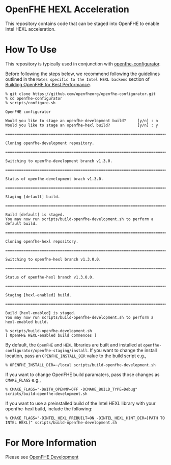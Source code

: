 # OpenFHE HEXL Acceleration

This repository contains code that can be staged into OpenFHE to enable Intel HEXL acceleration.

# How To Use

This repository is typically used in conjunction with [openfhe-configurator](https://github.com/openfheorg/openfhe-configurator).

Before following the steps below, we recommend following the guidelines outlined in the `Notes specific to the Intel HEXL backend` section of
[Building OpenFHE for Best Performance](https://github.com/openfheorg/openfhe-development/blob/main/docs/static_docs/Best_Performance.md).

```
% git clone https://github.com/openfheorg/openfhe-configurator.git
% cd openfhe-configurator
% scripts/configure.sh

OpenFHE configurator

Would you like to stage an openfhe-development build?     [y/n] : n
Would you like to stage an openfhe-hexl build?            [y/n] : y

===============================================================================

Cloning openfhe-development repository.

===============================================================================

Switching to openfhe-development branch v1.3.0.

===============================================================================

Status of openfhe-development brach v1.3.0.

===============================================================================

Staging [default] build.

===============================================================================

Build [default] is staged.
You may now run scripts/build-openfhe-development.sh to perform a default build.

===============================================================================

Cloning openfhe-hexl repository.

===============================================================================

Switching to openfhe-hexl branch v1.3.0.0.

===============================================================================

Status of openfhe-hexl branch v1.3.0.0.

===============================================================================

Staging [hexl-enabled] build.

===============================================================================

Build [hexl-enabled] is staged.
You may now run scripts/build-openfhe-development.sh to perform a hexl-enabled build.

% scripts/build-openfhe-development.sh
[ OpenFHE HEXL-enabled build commences ]
```

By default, the `OpenFHE` and `HEXL` libraries are built and installed at `openfhe-configurator/openfhe-staging/install`.
If you want to change the install location, pass an `OPENFHE_INSTALL_DIR` value to the build script e.g.,

```
% OPENFHE_INSTALL_DIR=~/local scripts/build-openfhe-development.sh
```

If you want to change OpenFHE build paramaters, pass those changes as `CMAKE_FLAGS` e.g.,

```
% CMAKE_FLAGS="-DWITH_OPENMP=OFF -DCMAKE_BUILD_TYPE=Debug" scripts/build-openfhe-development.sh
```

If you want to use a preinstalled build of the Intel HEXL library with your openfhe-hexl build, include the following:

```
% CMAKE_FLAGS="-DINTEL_HEXL_PREBUILT=ON -DINTEL_HEXL_HINT_DIR=[PATH TO INTEL HEXL]" scripts/build-openfhe-development.sh
```

# For More Information

Please see [OpenFHE Development](https://github.com/openfheorg/openfhe-development)
